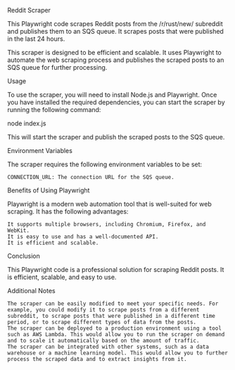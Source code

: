 Reddit Scraper

This Playwright code scrapes Reddit posts from the /r/rust/new/ subreddit and publishes them to an SQS queue. It scrapes posts that were published in the last 24 hours.

This scraper is designed to be efficient and scalable. It uses Playwright to automate the web scraping process and publishes the scraped posts to an SQS queue for further processing.

Usage

To use the scraper, you will need to install Node.js and Playwright. Once you have installed the required dependencies, you can start the scraper by running the following command:

node index.js

This will start the scraper and publish the scraped posts to the SQS queue.

Environment Variables

The scraper requires the following environment variables to be set:

    CONNECTION_URL: The connection URL for the SQS queue.

Benefits of Using Playwright

Playwright is a modern web automation tool that is well-suited for web scraping. It has the following advantages:

    It supports multiple browsers, including Chromium, Firefox, and WebKit.
    It is easy to use and has a well-documented API.
    It is efficient and scalable.

Conclusion

This Playwright code is a professional solution for scraping Reddit posts. It is efficient, scalable, and easy to use.

Additional Notes

    The scraper can be easily modified to meet your specific needs. For example, you could modify it to scrape posts from a different subreddit, to scrape posts that were published in a different time period, or to scrape different types of data from the posts.
    The scraper can be deployed to a production environment using a tool such as AWS Lambda. This would allow you to run the scraper on demand and to scale it automatically based on the amount of traffic.
    The scraper can be integrated with other systems, such as a data warehouse or a machine learning model. This would allow you to further process the scraped data and to extract insights from it.
